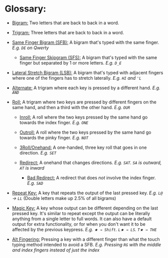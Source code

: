 # Glossary:
  
- <ins>Bigram:</ins> Two letters that are back to back in a word.

- <ins>Trigram:</ins> Three letters that are back to back in a word.

- <ins>Same Finger Bigram (SFB):</ins> A bigram that's typed with the same finger. *E.g. `DE` on Qwerty*

  - <ins>Same Finger Skipgram (SFS):</ins> A bigram that's typed with the same finger but separated by 1 or more letters. *E.g. `D_E`*

-  <ins>Lateral Stretch Bigram (LSB):</ins> A bigram that's typed with adjacent fingers where one of the fingers has to stretch laterally. *E.g. `HI` and `'L`*

- <ins>Alternate:</ins> A trigram where each key is pressed by a different hand. *E.g. `AND`*

- <ins>Roll:</ins> A trigram where two keys are pressed by different fingers on the same hand, and then a third with the other hand. *E.g. `OUR`*

  - <ins>Inroll:</ins> A roll where the two keys pressed by the same hand go towards the index finger. *E.g. `ONE`*

  - <ins>Outroll:</ins> A roll where the two keys pressed by the same hand go towards the pinky finger. *E.g. `NOT`*

  - <ins>3Roll/Onehand:</ins> A one-handed, three key roll that goes in one direction. *E.g. `SET`*

  - <ins>Redirect:</ins> A onehand that changes directions. *E.g. `SAT`. `SA` is outward, `AT` is inward*

    - <ins>Bad Redirect:</ins> A redirect that does *not* involve the index finger. *E.g. `SAD`*

- <ins>Repeat Key:</ins> A key that repeats the output of the last pressed key. *E.g. `L@` → `LL`* (Double letters make up 2.5% of all bigrams)

- <ins>Magic Key:</ins> A key whose output can be different depending on the last pressed key. It's similar to repeat except the output can be literally anything from a single letter to full words. It can also have a default output for extra functionality, or for when you don't want it to be affected by the previous keypress. *E.g. ‎`★ → Shift`. ‎`L★ → LS`. ‎`T★ → THE`*

- <ins>Alt Fingering:</ins> Pressing a key with a different finger than what the touch typing method intended to avoid a SFB. *E.g. Pressing `RG` with the middle and index fingers instead of just the index*
